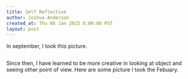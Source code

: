 ```yaml
---
title: Self Reflective
author: Joshua Anderson
created_at: Thu 08 Jan 2015 0:00:00 PST
layout: post
---
```


In september, I took this picture.


<img class="post-image" src="https://s3.amazonaws.com/xatigo/old-pic.jpg" alt="">


Since then, I have learned to be more creative in looking at object and seeing other point of view. Here are some picture I took the Febuary.

<img class="post-image" src="https://s3.amazonaws.com/xatigo/retake-1.jpg" alt="">

<img class="post-image" src="https://s3.amazonaws.com/xatigo/retake-2.jpg" alt="">

<img class="post-image" src="https://s3.amazonaws.com/xatigo/retake-3.jpg" alt="">
